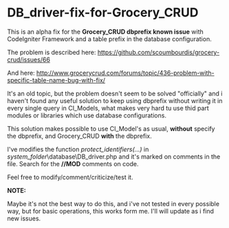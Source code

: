 # DB_driver-fix-for-Grocery_CRUD

This is an alpha fix for the **Grocery_CRUD dbprefix known issue** with CodeIgniter Framework and a table prefix in the database configuration.

The problem is described here: 
<a href="https://github.com/scoumbourdis/grocery-crud/issues/66" target="_blank">https://github.com/scoumbourdis/grocery-crud/issues/66</a>

And here:
<a href="http://www.grocerycrud.com/forums/topic/436-problem-with-specific-table-name-bug-with-fix/" target="_blank">http://www.grocerycrud.com/forums/topic/436-problem-with-specific-table-name-bug-with-fix/</a>

It's an old topic, but the problem doesn't seem to be solved "officially" and i haven't found any useful solution
to keep using dbprefix without writing it in every single query in CI_Models, what makes very hard tu use thid part
modules or libraries which use database configurations.

This solution makes possible to use CI_Model's as usual, **without** specify the dbprefix, and Grocery_CRUD **with** the dbprefix.

I've modifies the function _protect_identifiers(...)_ in _system_folder_\database\DB_driver.php and it's marked on comments in the file. 
Search for the **//MOD** comments on code.

Feel free to modify/comment/criticize/test it.

**NOTE:**

Maybe it's not the best way to do this, and i've not tested in every possible way, but for basic operations, this works form me. I'll will update as i find new issues.
